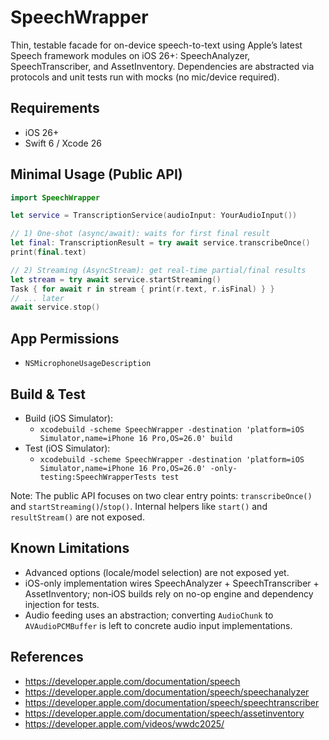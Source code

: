 # SpeechWrapper

Thin, testable facade for on-device speech-to-text using Apple’s latest Speech framework modules on iOS 26+: SpeechAnalyzer, SpeechTranscriber, and AssetInventory. Dependencies are abstracted via protocols and unit tests run with mocks (no mic/device required).

## Requirements
- iOS 26+
- Swift 6 / Xcode 26

## Minimal Usage (Public API)
```swift
import SpeechWrapper

let service = TranscriptionService(audioInput: YourAudioInput())

// 1) One-shot (async/await): waits for first final result
let final: TranscriptionResult = try await service.transcribeOnce()
print(final.text)

// 2) Streaming (AsyncStream): get real-time partial/final results
let stream = try await service.startStreaming()
Task { for await r in stream { print(r.text, r.isFinal) } }
// ... later
await service.stop()
```

## App Permissions
- `NSMicrophoneUsageDescription`

## Build & Test
- Build (iOS Simulator):
  - `xcodebuild -scheme SpeechWrapper -destination 'platform=iOS Simulator,name=iPhone 16 Pro,OS=26.0' build`
- Test (iOS Simulator):
  - `xcodebuild -scheme SpeechWrapper -destination 'platform=iOS Simulator,name=iPhone 16 Pro,OS=26.0' -only-testing:SpeechWrapperTests test`

Note: The public API focuses on two clear entry points: `transcribeOnce()` and `startStreaming()`/`stop()`. Internal helpers like `start()` and `resultStream()` are not exposed.

## Known Limitations
- Advanced options (locale/model selection) are not exposed yet.
- iOS-only implementation wires SpeechAnalyzer + SpeechTranscriber + AssetInventory; non‑iOS builds rely on no-op engine and dependency injection for tests.
- Audio feeding uses an abstraction; converting `AudioChunk` to `AVAudioPCMBuffer` is left to concrete audio input implementations.

## References
- https://developer.apple.com/documentation/speech
- https://developer.apple.com/documentation/speech/speechanalyzer
- https://developer.apple.com/documentation/speech/speechtranscriber
- https://developer.apple.com/documentation/speech/assetinventory
- https://developer.apple.com/videos/wwdc2025/
